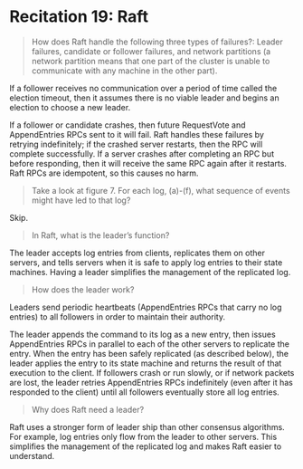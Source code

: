 # Recitation 19: Raft

> How does Raft handle the following three types of failures?: Leader failures, candidate or follower failures, and network partitions (a network partition means that one part of the cluster is unable to communicate with any machine in the other part).
> 

If a follower receives no communication over a period of time called the election timeout, then it assumes there is no viable leader and begins an election to choose a new leader.

If a follower or candidate crashes, then future RequestVote and AppendEntries RPCs sent to it will fail. Raft handles these failures by retrying indefinitely; if the crashed server restarts, then the RPC will complete successfully. If a server crashes after completing an RPC but before responding, then it will receive the same RPC again after it restarts. Raft RPCs are idempotent, so this causes no harm.

> Take a look at figure 7. For each log, (a)-(f), what sequence of events might have led to that log?
> 

Skip.

> In Raft, what is the leader’s function?
> 

The leader accepts log entries from clients, replicates them on other servers, and tells servers when it is safe to apply log entries to their state machines. Having a leader simplifies the management of the replicated log.

> How does the leader work?
> 

Leaders send periodic heartbeats (AppendEntries RPCs that carry no log entries) to all followers in order to maintain their authority.

The leader appends the command to its log as a new entry, then issues AppendEntries RPCs in parallel to each of the other servers to replicate the entry. When the entry has been safely replicated (as described below), the leader applies the entry to its state machine and returns the result of that execution to the client. If followers crash or run slowly, or if network packets are lost, the leader retries AppendEntries RPCs indefinitely (even after it has responded to the client) until all followers eventually store all log entries.

> Why does Raft need a leader?
> 

Raft uses a stronger form of leader ship than other consensus algorithms. For example, log entries only flow from the leader to other servers. This simplifies the management of the replicated log and makes Raft easier to understand.